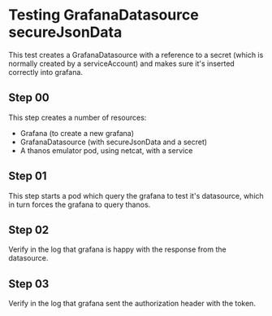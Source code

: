 # Testing GrafanaDatasource secureJsonData

This test creates a GrafanaDatasource with a reference
to a secret (which is normally created by a serviceAccount)
and makes sure it's inserted correctly into
grafana.

## Step 00

This step creates a number of resources:
- Grafana (to create a new grafana)
- GrafanaDatasource (with secureJsonData and a secret)
- A thanos emulator pod, using netcat, with a service

## Step 01

This step starts a pod which query the grafana to test it's datasource,
which in turn forces the grafana to query thanos.

## Step 02

Verify in the log that grafana is happy with the response from
the datasource.

## Step 03

Verify in the log that grafana sent the authorization header with
the token.
